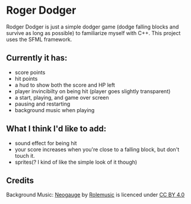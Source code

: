 # Roger Dodger
Rodger Dodger is just a simple dodger game (dodge falling blocks and survive as long as possible) to familiarize myself with C++. This project uses the SFML framework.

## Currently it has:
* score points
* hit points
* a hud to show both the score and HP left
* player invincibilty on being hit (player goes slightly transparent)
* a start, playing, and game over screen
* pausing and restarting
* background music when playing

## What I think I'd like to add:
* sound effect for being hit
* your score increases when you're close to a falling block, but don't touch it.
* sprites(? I kind of like the simple look of it though)

## Credits
Background Music:
[Neogauge](http://freemusicarchive.org/music/Rolemusic/~/neogauge) by [Rolemusic](http://rolemusic.sawsquarenoise.com/) is licenced under [CC BY 4.0](https://creativecommons.org/licenses/by/4.0/)